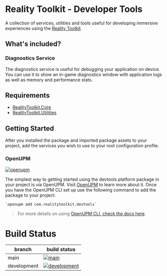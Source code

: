 # Reality Toolkit - Developer Tools

A collection of services, utilities and tools useful for developing immersive experiences using the [Reality Toolkit](https://github.com/realitycollective/com.realitytoolkit.core).

## What's included?

### Diagnostics Service

The diagnostics service is useful for debugging your application on device. You can use it to show an in-game diagnostics window with application logs as well as memory and performance stats.

## Requirements

- [RealityToolkit.Core](https://github.com/realitycollective/com.realitytoolkit.core)
- [RealityToolkit.Utilities](https://github.com/realitycollective/com.realitytoolkit.utilities)

## Getting Started

After you installed the package and imported package assets to your project, add the services you wish to use to your root configuration profile.

### OpenUPM

[![openupm](https://img.shields.io/npm/v/com.realitytoolkit.devtools?label=openupm&registry_uri=https://package.openupm.com)](https://openupm.com/packages/com.realitytoolkit.devtools/)

The simplest way to getting started using the devtools platform package in your project is via OpenUPM. Visit [OpenUPM](https://openupm.com/docs/) to learn more about it. Once you have the OpenUPM CLI set up use the following command to add the package to your project:

```
`openupm add com.realitytoolkit.devtools`
```

> For more details on using [OpenUPM CLI, check the docs here](https://github.com/openupm/openupm-cli#installation).

# Build Status
<!-- Check build status links and details -->

| branch | build status |
| --- | --- |
| main | [![main](https://github.com/realitycollective/com.realitytoolkit.devtools/actions/workflows/buildupmpackages.yml/badge.svg?branch=main)](https://github.com/realitycollective/com.realitytoolkit.devtools/actions/workflows/buildupmpackages.yml) |
| development | [![development](https://github.com/realitycollective/com.realitytoolkit.devtools/actions/workflows/buildupmpackages.yml/badge.svg?branch=development)](https://github.com/realitycollective/com.realitytoolkit.devtools/actions/workflows/buildupmpackages.yml) |

